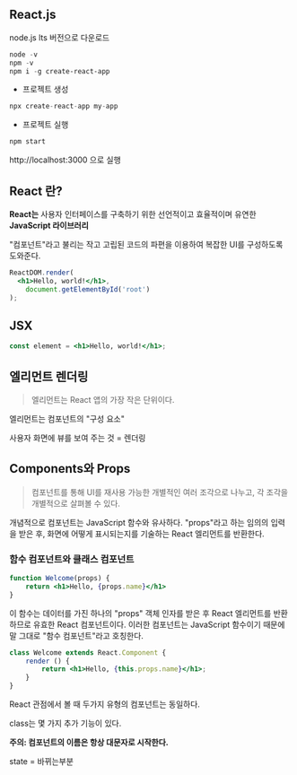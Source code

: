 ## React.js

node.js lts 버전으로 다운로드

```powershell
node -v
npm -v
npm i -g create-react-app
```

* 프로젝트 생성

```python
npx create-react-app my-app
```

* 프로젝트 실행

```python
npm start
```

http://localhost:3000 으로 실행



## React 란?

**React는** 사용자 인터페이스를 구축하기 위한 선언적이고 효율적이며 유연한 **JavaScript 라이브러리**

"컴포넌트"라고 불리는 작고 고립된 코드의 파편을 이용하여 복잡한 UI를 구성하도록 도와준다.

```jsx
ReactDOM.render(
  <h1>Hello, world!</h1>,
    document.getElementById('root')
);
```

## JSX 

```jsx
const element = <h1>Hello, world!</h1>;
```

## 엘리먼트 렌더링

> 엘리먼트는 React 앱의 가장 작은 단위이다.

엘리먼트는 컴포넌트의 "구성 요소"

사용자 화면에 뷰를 보여 주는 것 = 렌더링

## Components와 Props

> 컴포넌트를 통해 UI를 재사용 가능한 개별적인 여러 조각으로 나누고, 각 조각을 개별적으로 살펴볼 수 있다.

개념적으로 컴포넌트는 JavaScript 함수와 유사하다. "props"라고 하는 임의의 입력을 받은 후, 화면에 어떻게 표시되는지를 기술하는 React 엘리먼트를 반환한다.

### 함수 컴포넌트와 클래스 컴포넌트

```jsx
function Welcome(props) {
    return <h1>Hello, {props.name}</h1>
}
```

이 함수는 데이터를 가진 하나의 "props" 객체 인자를 받은 후 React 엘리먼트를 반환하므로 유효한 React 컴포넌트이다. 이러한 컴포넌트는 JavaScript 함수이기 때문에 말 그대로 "함수 컴포넌트"라고 호칭한다.

```jsx
class Welcome extends React.Component {
    render () {
        return <h1>Hello, {this.props.name}</h1>;
    }
}
```

React 관점에서 볼 때 두가지 유형의 컴포넌트는 동일하다.

class는 몇 가지 추가 기능이 있다.

**주의: 컴포넌트의 이름은 항상 대문자로 시작한다.**



state = 바뀌는부분
